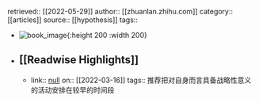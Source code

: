 retrieved:: [[2022-05-29]]
author:: [[zhuanlan.zhihu.com]]
category:: [[articles]]
source:: [[hypothesis]]
tags::

- ![book_image](https://readwise-assets.s3.amazonaws.com/static/images/article3.5c705a01b476.png){:height 200 :width 200}
- ## [[Readwise Highlights]]
	- link:: [null](null)
	  on:: [[2022-03-16]]
	  tags:: 
	  推荐把对自身而言具备战略性意义的活动安排在较早的时间段